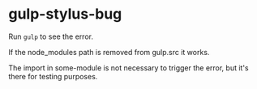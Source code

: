 gulp-stylus-bug
===============

Run `gulp` to see the error.

If the node_modules path is removed from gulp.src it works.

The import in some-module is not necessary to trigger the error, but it's there for testing purposes.

